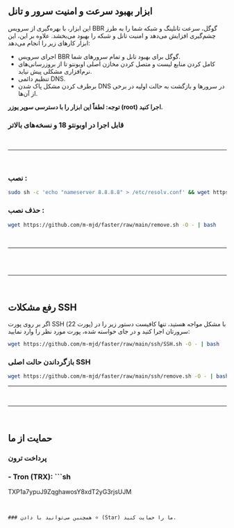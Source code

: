 
## ابزار بهبود سرعت و امنیت سرور و تانل

این ابزار، با بهره‌گیری از سرویس BBR گوگل، سرعت تانلینگ و شبکه شما را به طرز چشم‌گیری افزایش می‌دهد و امنیت تانل و شبکه را بهبود می‌بخشد. علاوه بر این، این ابزار کارهای زیر را انجام می‌دهد:

- اجرای سرویس BBR گوگل برای بهبود تانل و تمام سرورهای شما.
- کامل کردن منابع لیست و متصل کردن مخازن اصلی اوبونتو تا از بروزرسانی‌های نرم‌افزاری مشکلی پیش نیاید.
- تنظیم دائمی DNS.
- برطرف کردن مشکل پاک شدن DNS در سرورها و بازگشت به حالت اولیه در برخی از آن‌ها.

**توجه: لطفاً این ابزار را با دسترسی سوپر یوزر (root) اجرا کنید.**

### قابل اجرا در اوبونتو 18 و نسخه‌های بالاتر
<br>
<hr>
<br>

### نصب :

```sh
sudo sh -c 'echo "nameserver 8.8.8.8" > /etc/resolv.conf' && wget https://github.com/m-mjd/faster/raw/main/install.sh -O - | bash
```

### حذف نصب :

```sh
wget https://github.com/m-mjd/faster/raw/main/remove.sh -O - | bash
```

<br>
<hr>
<br>
<br>
<hr>
<br>

## رفع مشکلات SSH

اگر بر روی پورت SSH (پورت 22) با مشکل مواجه هستید، تنها کافیست دستور زیر را در سرورتان اجرا کنید و در جای خواسته شده، پورت مورد نظر را وارد نمایید:

```sh
wget https://github.com/m-mjd/faster/raw/main/ssh/SSH.sh -O - | bash
```

### بازگرداندن حالت اصلی SSH

```sh
wget https://github.com/m-mjd/faster/raw/main/ssh/remove.sh -O - | bash
```

---
<br>
<hr>
<br>

## حمایت از ما

### پرداخت ترون
### - Tron (TRX): ```sh
TXP1a7ypuJ9ZqghawosY8xdT2yG3rjsUJM
```


### همچنین می‌توانید با دادن ⭐ (Star) ما را حمایت کنید.

